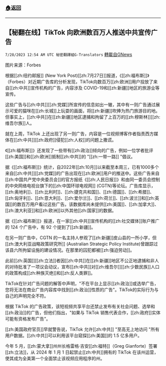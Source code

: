 ###  [:house:返回](README.md)
---


## 【秘翻在线】TikTok 向欧洲数百万人推送中共宣传广告
`7/28/2023 12:54 AM UTC 秘密翻譯組G-Translators` [轉載自GNews](https://gnews.org/articles/1493657)

图片来源：Forbes

根据[[zh:纽约邮报]] (New York Post)[[zh:7月27日]]报道，《[[zh:福布斯]]》（Forbes）对近期广告库的分析发现，TikTok向数百万[[zh:欧洲]]用户投放了来自[[zh:中共]]宣传机构的广告，内容涉及 COVID-19和[[zh:新疆]]地区的旅游业等宣传。

这些广告与[[zh:中共]][[zh:党媒]]所宣传的信息如出一辙，其中有一则广告通过展示可爱的猫咪在[[zh:长城]]上玩耍的画面，将[[zh:新疆]]吹捧为热门旅游目的地。但事实上，[[zh:中共]]在[[zh:新疆]]地区逮捕和拘留了上百万的[[zh:穆斯林]][[zh:维吾尔族]]人。

就在上周，TikTok 上还出现了另一则广告，内容是一位视频博客作者指责西方媒体在[[zh:中共]][[zh:政府]]侵犯[[zh:人权]]的问题上撒谎。

《[[zh:福布斯]]》还发现了一些带有[[zh:政治]]倾向的广告，例如一位学者批评[[zh:美国]]和[[zh:欧洲]]抵制[[zh:中共]]的 "[[zh:一带一路]] "倡议。

据《[[zh:福布斯]]》统计，自2022年[[zh:10月]]以来截至本周三，已有1000多个来自[[zh:中共]][[zh:党媒]]的广告出现在[[zh:欧洲]]用户的推送中。这些广告来自[[zh:中国共产党中央委员会]]的官方报纸《[[zh:人民日报]]》和由同一委员会控制的中央网络电视台旗下的[[zh:中国环球电视网]] (CGTN)等论坛。广告库显示，[[zh:奥地利]]、[[zh:比利时]]、[[zh:捷克共和国]]、[[zh:德国]]、[[zh:希腊]]、[[zh:匈牙利]]、[[zh:意大利]]、[[zh:爱尔兰]]、[[zh:荷兰]]、[[zh:波兰]]和[[zh:英国]]的数百万用户看过这些广告。该数据库尚未提供[[zh:美国]]、[[zh:加拿大]]、[[zh:澳大利亚]]和[[zh:欧洲]]以外其他[[zh:国家]]的数据。

据《[[zh:福布斯]]》报道，在一家[[zh:中共]]宣传机构的[[zh:社交媒体]]账户推广的 124 个广告中，有 92 个提到了[[zh:新疆]]。

在另一则广告中，CGTN 的一名主持人参观了[[zh:新疆]]皮山县的一所小学，但[[zh:澳大利亚战略政策研究所]] (Australian Strategic Policy Institute)曾跟踪过该县六所拘留设施的建设情况。在那里的囚犯都被[[zh:强迫劳动]]。

此前[[zh:英国]][[zh:立法]]者因[[zh:中共]]在[[zh:新疆]]地区不公正地逮捕和非人的对待批准了一项议会动议，宣布[[zh:中共]]对[[zh:维吾尔]][[zh:少数民族]]人口的政策构成[[zh:种族灭绝]]和[[zh:反人类罪]]。

TikTok在针对广告问题的解答中声明，"不在平台上显示[[zh:政治]]或选举广告，您将无法在商业广告内容库中找到[[zh:政治]]性质的广告"。TikTok的实际行为与自己的声明完全不符。

根据 TikTok 的广告政策，该短视频共享平台还禁止发布有关社会问题、选举和[[zh:政治]]的广告，但他们指出，"如果与 TikTok 销售代表合作，[[zh:政府]]实体可能有资格发布广告"。

[[zh:美国政府官员]]早就警告说，TikTok 允许[[zh:中共]] "至高无上地访问 "所有用户数据。[[zh:中共]]可以利用该平台窥探[[zh:美国]]的 1.5 亿多用户。

今年 5 月，[[zh:蒙大拿]]州州长格雷格·吉安[[zh:福特]]（Greg Gianforte）签署[[zh:立法]]，从 2024 年 1 月 1 日起禁止[[zh:中共]]拥有的 TikTok 在该州运营，使其成为全美第一个全面禁止该视频应用程序的州。
